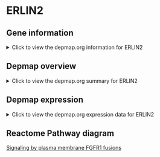 <h1>ERLIN2</h1>

<h2>Gene information</h2>
<details>
  <summary>Click to view the depmap.org information for ERLIN2</summary>
  <iframe src="https://depmap.org/portal/gene/ERLIN2?tab=about" style="border:none;width:100%;height:800px"></iframe>
</details>

<h2>Depmap overview</h2>
<details>
  <summary>Click to view the depmap.org summary for ERLIN2</summary>
  <iframe src="https://depmap.org/portal/gene/ERLIN2?tab=overview" style="border:none;width:100%;height:800px"></iframe>
</details>

<h2>Depmap expression</h2>
<details>
  <summary>Click to view the depmap.org expression data for ERLIN2</summary>
  <iframe src="https://depmap.org/portal/gene/ERLIN2?tab=characterization" style="border:none;width:100%;height:800px"></iframe>
</details>



<h2>Reactome Pathway diagram</h2>
<a href="https://reactome.org/PathwayBrowser/#/R-HSA-8853336" target="_BLANK">Signaling by plasma membrane FGFR1 fusions</a>



